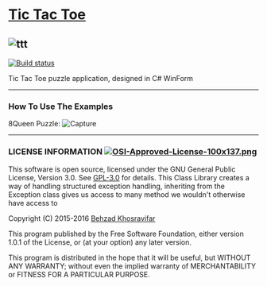 # [Tic Tac Toe](https://github.com/Behzadkhosravifar/TicTacToe)
![ttt]()
--------------------
[![Build status](https://ci.appveyor.com/api/projects/status/x9jsv7f99yarp1tg?svg=true)](https://ci.appveyor.com/project/Behzadkhosravifar/tictactoe)

Tic Tac Toe puzzle application, designed in C# WinForm


--------------------------------
### How To Use The Examples

8Queen Puzzle:
![Capture](https://raw.githubusercontent.com/Behzadkhosravifar/8Queen/master/img/screenshut.PNG)


--------------------------
### LICENSE INFORMATION      [![OSI-Approved-License-100x137.png](http://opensource.org/trademarks/opensource/OSI-Approved-License-100x137.png)](http://opensource.org/licenses/GPL-3.0.html)

This software is open source, licensed under the GNU General Public License, Version 3.0.
See [GPL-3.0](http://opensource.org/licenses/GPL-3.0.html) for details.
This Class Library creates a way of handling structured exception handling,
inheriting from the Exception class gives us access to many method
we wouldn't otherwise have access to
                  
Copyright (C) 2015-2016 [Behzad Khosravifar](mailto:Behzad.Khosravifar@Gmail.com)

This program published by the Free Software Foundation,
either version 1.0.1 of the License, or (at your option) any later version.

This program is distributed in the hope that it will be useful,
but WITHOUT ANY WARRANTY; without even the implied warranty of
MERCHANTABILITY or FITNESS FOR A PARTICULAR PURPOSE.
